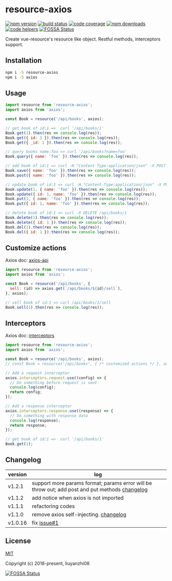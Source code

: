 # resource-axios

[![npm version](https://img.shields.io/npm/v/resource-axios.svg?style=flat-square)](https://www.npmjs.org/package/resource-axios)
[![build status](https://img.shields.io/travis/liuyanzhi08/resource-axios.svg?style=flat-square)](https://travis-ci.org/liuyanzhi08/resource-axios)
[![code coverage](https://img.shields.io/coveralls/liuyanzhi08/resource-axios.svg?style=flat-square)](https://coveralls.io/r/liuyanzhi08/resource-axios)
[![npm downloads](https://img.shields.io/npm/dm/resource-axios.svg?style=flat-square)](http://npm-stat.com/charts.html?package=resource-axios)
[![code helpers](https://www.codetriage.com/liuyanzhi08/resource-axios/badges/users.svg)](https://www.codetriage.com/liuyanzhi08/resource-axios)
[![FOSSA Status](https://app.fossa.io/api/projects/git%2Bgithub.com%2Fliuyanzhi08%2Fresource-axios.svg?type=shield)](https://app.fossa.io/projects/git%2Bgithub.com%2Fliuyanzhi08%2Fresource-axios?ref=badge_shield)

Create vue-resource's resource like object. Restful methods, interceptors support.

## Installation

```bash
npm i -S resource-axios
npm i -S axios
```

## Usage

```javascript
import resource from 'resource-axios';
import axios from 'axios';

const Book = resource('/api/books', axios);

// get book of id:1 =>  curl '/api/books/1'
Book.get(1).then(res => console.log(res));
Book.get({ id: 1 }).then(res => console.log(res));
Book.get({ _id: 1 }).then(res => console.log(res));

// query books name:foo => curl '/api/books?name=foo'
Book.query({ name: 'foo' }).then(res => console.log(res));

// add book of id:1 => curl -H "Content-Type:application/json" -X POST --data '{"name":"foo"}' /api/books
Book.save({ name: 'foo' }).then(res => console.log(res));
Book.post({ name: 'foo' }).then(res => console.log(res));

// update book of id:1 => curl -H "Content-Type:application/json" -X PUT --data '{"name":"foo"}' /api/books/1
Book.update(1, { name: 'foo' }).then(res => console.log(res));
Book.update({ id: 1, name: 'foo' }).then(res => console.log(res));
Book.put(1, { name: 'foo' }).then(res => console.log(res));
Book.put({ id: 1, name: 'foo' }).then(res => console.log(res));

// delete book of id:1 => curl -X DELETE /api/books/1
Book.delete(1).then(res => console.log(res));
Book.delete({ id: 1 }).then(res => console.log(res));
Book.del(1).then(res => console.log(res));
Book.del({ id: 1 }).then(res => console.log(res));
```

## Customize actions

Axios doc: [axios-api](https://github.com/axios/axios#axios-api)

```javascript
import resource from 'resource-axios';
import axios from 'axios';

const Book = resource('/api/books', {
  sell: (id) => axios.get(`/api/books/${id}/sell`),
}, axios);

// sell book of id:1 => curl /api/books/1/sell
Book.sell(1).then(res => console.log(res));
```

## Interceptors

Axios doc: [interceptors](https://github.com/axios/axios#interceptors)

```javascript
import resource from 'resource-axios';
import axios from 'axios';

const Book = resource('/api/books', axios);
// const Book = resource('/api/books', { /* customized actions */ }, axios);

// Add a request interceptor
axios.interceptors.request.use((config) => {
  // Do something before request is sent
  console.log(config);
  return config;
});

// Add a response interceptor
axios.interceptors.response.use((response) => {
  // Do something with response data
  console.log(response);
  return response;
});

// get book of id:1 =>  curl '/api/books/1'
Book.get(1);
```

## Changelog
version | log
------------ | -------------
v1.2.1 | support more params format; params error will be throw out; add post and put methods [changelog](https://github.com/liuyanzhi08/resource-axios/wiki/change-log-v1.2.1)
v1.1.2 | add notice when axios is not imported
v1.1.1 | refactoring codes
v1.1.0 |  remove axios self-injecting. [changelog](https://github.com/liuyanzhi08/resource-axios/wiki/change-log-v1.1.0)
v1.0.16 | fix [issue#1](https://github.com/liuyanzhi08/resource-axios/issues/1)

## License

[MIT](http://opensource.org/licenses/MIT)

Copyright (c) 2018-present, liuyanzhi08


[![FOSSA Status](https://app.fossa.io/api/projects/git%2Bgithub.com%2Fliuyanzhi08%2Fresource-axios.svg?type=large)](https://app.fossa.io/projects/git%2Bgithub.com%2Fliuyanzhi08%2Fresource-axios?ref=badge_large)